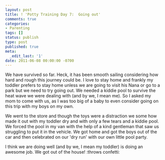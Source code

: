 ```yaml
---
layout: post
title: ! 'Potty Training Day 7:  Going out'
comments: true
categories:
- Parenting
tags: []
status: publish
type: post
published: true
meta:
  _edit_last: '1'
date: 2011-06-08 00:00:00 -0700
---
```

We have survived so far.  Heck, it has been smooth sailing considering how hard and rough this journey could be.  I love to stay home and frankly my toddler prefers to stay home unless we are going to visit his Nana or go to a park but we need to try going out.  We needed a kiddie pool to survive the heat wave we were dealing with (and by we, I mean me).  So I asked my mom to come with us, as I was too big of a baby to even consider going on this trip with my boys on my own.

We went to the store and though the toys were a distraction we some how made it out with my toddler dry and with only a few tears and a kiddie pool.  We forced the pool in my van with the help of a kind gentleman that saw us struggling to put it in the vehicle.  We got home and got the boys out of the car and then celebrated on our 'dry run' with our own little pool party.

I think we are doing well (and by we, I mean my toddler) is doing an awesome job.  We got out of the house!  :throws confetti:
